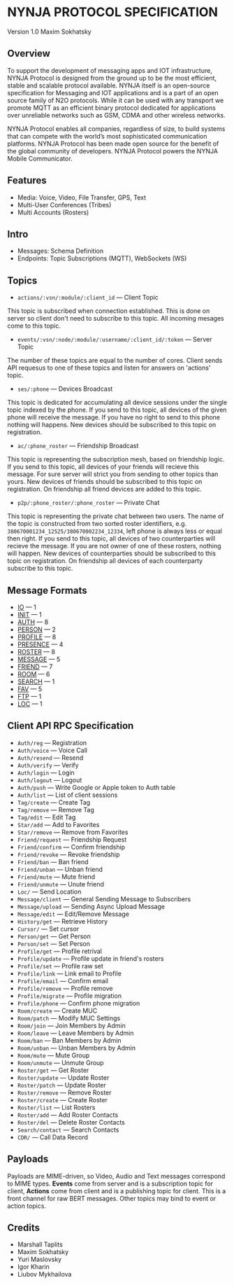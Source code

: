 NYNJA PROTOCOL SPECIFICATION
============================

Version 1.0 Maxim Sokhatsky

Overview
--------

To support the development of messaging apps and IOT infrastructure,
NYNJA Protocol is designed from the ground up to be the most efficient,
stable and scalable protocol available.  NYNJA itself is an open-source
specification for Messaging and IOT applications and is a part of an
open source family of N2O protocols. While it can be used with any
transport we promote MQTT as an efficient binary protocol dedicated
for applications over unreliable networks such as GSM, CDMA and other
wireless networks.

NYNJA Protocol enables all companies, regardless of size, to build
systems that can compete with the world’s most sophisticated
communication platforms. NYNJA Protocol has been made open source
for the benefit of the global community of developers. NYNJA Protocol
powers the NYNJA Mobile Communicator.

Features
--------

* Media: Voice, Video, File Transfer, GPS, Text
* Multi-User Conferences (Tribes)
* Multi Accounts (Rosters)

Intro
-----

* Messages: Schema Definition
* Endpoints: Topic Subscriptions (MQTT), WebSockets (WS)

Topics
------

* `actions/:vsn/:module/:client_id` — Client Topic

This topic is subscribed when connection established. This is done on server so client don't need to subscribe to this topic. All incoming mesages come to this topic.

* `events/:vsn/:node/:module/:username/:client_id/:token` — Server Topic

The number of these topics are equal to the number of cores. Client sends API requesus to one of these topics and listen for answers on 'actions' topic.

* `ses/:phone` — Devices Broadcast

This topic is dedicated for accumulating all device sessions under the single topic indexed by the phone. If you send to this topic, all devices of the given phone will receive the message. If you have no right to send to this phone nothing will happens. New devices should be subscribed to this topic on registration.

* `ac/:phone_roster` — Friendship Broadcast

This topic is representing the subscription mesh, based on friendship logic. If you send to this topic, all devices of your friends will recieve this message. For sure server will strict you from sending to other topics than yours. New devices of friends should be subscribed to this topic on registration. On friendship all friend devices are added to this topic.

* `p2p/:phone_roster/:phone_roster` — Private Chat

This topic is representing the private chat between two users. The name of the topic is constructed from two sorted roster identifiers, e.g. `380670001234_12525/380670002234_12334`, left phone is always less or equal then right. If you send to this topic, all devices of two counterparties will recieve the message. If you are not owner of one of these rosters, nothing will happen. New devices of counterparties should be subscribed to this topic on registration. On friendship all devices of each counterparty subscribe to this topic.

Message Formats
---------------

* [IO](https://github.com/NYNJA-MC/protocol/blob/master/v1/IO.md) — 1
* [INIT](https://github.com/NYNJA-MC/protocol/blob/master/v1/INIT.md) — 1
* [AUTH](https://github.com/NYNJA-MC/protocol/blob/master/v1/AUTH.md) — 8
* [PERSON](https://github.com/NYNJA-MC/protocol/blob/master/v1/PERSON.md) — 2
* [PROFILE](https://github.com/NYNJA-MC/protocol/blob/master/v1/PROFILE.md) — 8
* [PRESENCE](https://github.com/NYNJA-MC/protocol/blob/master/v1/PRESENCE.md) — 4
* [ROSTER](https://github.com/NYNJA-MC/protocol/blob/master/v1/ROSTER.md) — 8
* [MESSAGE](https://github.com/NYNJA-MC/protocol/blob/master/v1/MESSAGE.md) — 5
* [FRIEND](https://github.com/NYNJA-MC/protocol/blob/master/v1/FRIEND.md) — 7
* [ROOM](https://github.com/NYNJA-MC/protocol/blob/master/v1/ROOM.md) — 6
* [SEARCH](https://github.com/NYNJA-MC/protocol/blob/master/v1/SEARCH.md) — 1
* [FAV](https://github.com/NYNJA-MC/protocol/blob/master/v1/FAV.md) — 5
* [FTP](https://github.com/NYNJA-MC/protocol/blob/master/v1/FTP.md) — 1
* [LOC](https://github.com/NYNJA-MC/protocol/blob/master/v1/LOC.md) — 1

Client API RPC Specification
----------------------------

* `Auth/reg` — Registration
* `Auth/voice` — Voice Call
* `Auth/resend` — Resend
* `Auth/verify` — Verify
* `Auth/login` — Login
* `Auth/logout` — Logout
* `Auth/push` — Write Google or Apple token to Auth table
* `Auth/list` — List of client sessions
* `Tag/create` — Create Tag
* `Tag/remove` — Remove Tag
* `Tag/edit` — Edit Tag
* `Star/add` — Add to Favorites
* `Star/remove` — Remove from Favorites
* `Friend/request` — Friendship Request
* `Friend/confirm` — Confirm friendship
* `Friend/revoke` — Revoke friendship
* `Friend/ban` — Ban friend
* `Friend/unban` — Unban friend
* `Friend/mute` — Mute friend
* `Friend/unmute` — Unute friend
* `Loc/` — Send Location
* `Message/client` — General Sending Message to Subscribers
* `Message/upload` — Sending Async Upload Message
* `Message/edit` — Edit/Remove Message
* `History/get` — Retrieve History
* `Cursor/` — Set cursor
* `Person/get` — Get Person
* `Person/set` — Set Person
* `Profile/get` — Profile retrival
* `Profile/update` — Profile update in friend's rosters
* `Profile/set` — Profile raw set
* `Profile/link` — Link email to Profile
* `Profile/email` — Confirm email
* `Profile/remove` — Profile remove
* `Profile/migrate` — Profile migration
* `Profile/phone` — Confirm phone migration
* `Room/create` — Create MUC
* `Room/patch` — Modify MUC Settings
* `Room/join` — Join Members by Admin
* `Room/leave` — Leave Members by Admin
* `Room/ban` — Ban Members by Admin
* `Room/unban` — Unban Members by Admin
* `Room/mute` — Mute Group
* `Room/unmute` — Unmute Group
* `Roster/get` — Get Roster
* `Roster/update` — Update Roster
* `Roster/patch` — Update Roster
* `Roster/remove` — Remove Roster
* `Roster/create` — Create Roster
* `Roster/list` — List Rosters
* `Roster/add` — Add Roster Contacts
* `Roster/del` — Delete Roster Contacts
* `Search/contact` — Search Contacts
* `CDR/` — Call Data Record

Payloads
--------

Payloads are MIME-driven, so Video, Audio and Text messages correspond to MIME types.
**Events** come from server and is a subscription topic for client,
**Actions** come from client and is a publishing topic for client.
This is a front channel for raw BERT messages.
Other topics may bind to event or action topics.

Credits
-------

* Marshall Taplits
* Maxim Sokhatsky
* Yuri Maslovsky
* Igor Kharin
* Liubov Mykhailova
